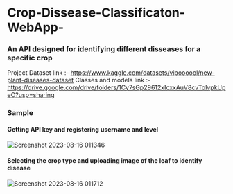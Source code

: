 # Crop-Dissease-Classificaton-WebApp-  
### An API designed for identifying different disseases for a specific crop  
Project Dataset link :- https://www.kaggle.com/datasets/vipoooool/new-plant-diseases-dataset
Classes and models link :- https://drive.google.com/drive/folders/1Cy7sGp29612xIcxxAuV8cvToIvpkUpeO?usp=sharing


### Sample

#### Getting API key and registering username and level
![Screenshot 2023-08-16 011346](https://github.com/SIdR4g/Crop_Disease_Classification_API/assets/78850085/6e210f17-a28f-44dc-b727-3d07bddf588b)


#### Selecting the crop type and uploading image of the leaf to identify disease
![Screenshot 2023-08-16 011712](https://github.com/SIdR4g/Crop_Disease_Classification_API/assets/78850085/71359433-814c-4b04-b4a4-8e768da75eb3)
